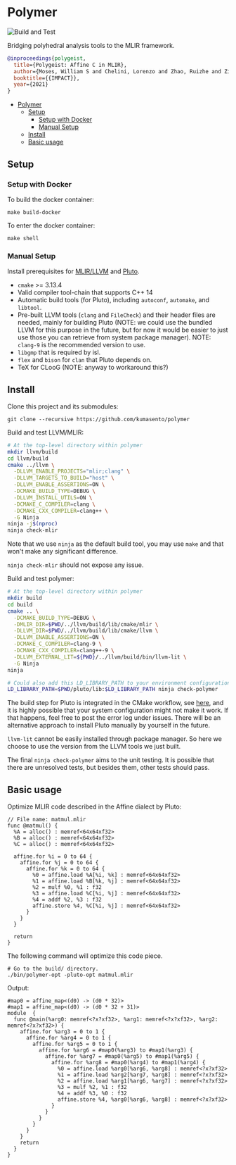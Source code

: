 # Polymer

![Build and Test](https://github.com/kumasento/polymer/workflows/Build%20and%20Test/badge.svg)

Bridging polyhedral analysis tools to the MLIR framework.

```bib
@inproceedings{polygeist,
  title={Polygeist: Affine C in MLIR},
  author={Moses, William S and Chelini, Lorenzo and Zhao, Ruizhe and Zinenko, Oleksandr},
  booktitle={{IMPACT}},
  year={2021}
}
```

- [Polymer](#polymer)
  - [Setup](#setup)
    - [Setup with Docker](#setup-with-docker)
    - [Manual Setup](#manual-setup)
  - [Install](#install)
  - [Basic usage](#basic-usage)


## Setup

### Setup with Docker

To build the docker container:
```
make build-docker
```

To enter the docker container:
```
make shell
```

### Manual Setup

Install prerequisites for [MLIR/LLVM](https://mlir.llvm.org/getting_started/) and [Pluto](https://github.com/kumasento/pluto/blob/master/README.md).

* `cmake` >= 3.13.4
* Valid compiler tool-chain that supports C++ 14
* Automatic build tools (for Pluto), including `autoconf`, `automake`, and `libtool`.
* Pre-built LLVM tools (`clang` and `FileCheck`) and their header files are needed, mainly for building Pluto (NOTE: we could use the bundled LLVM for this purpose in the future, but for now it would be easier to just use those you can retrieve from system package manager). NOTE: `clang-9` is the recommended version to use.
* `libgmp` that is required by isl.
* `flex` and `bison` for `clan` that Pluto depends on.
* TeX for CLooG (NOTE: anyway to workaround this?)

## Install

Clone this project and its submodules:

```
git clone --recursive https://github.com/kumasento/polymer
```

Build and test LLVM/MLIR:

```sh
# At the top-level directory within polymer
mkdir llvm/build
cd llvm/build
cmake ../llvm \
  -DLLVM_ENABLE_PROJECTS="mlir;clang" \
  -DLLVM_TARGETS_TO_BUILD="host" \
  -DLLVM_ENABLE_ASSERTIONS=ON \
  -DCMAKE_BUILD_TYPE=DEBUG \
  -DLLVM_INSTALL_UTILS=ON \
  -DCMAKE_C_COMPILER=clang \
  -DCMAKE_CXX_COMPILER=clang++ \
  -G Ninja
ninja -j$(nproc)
ninja check-mlir
```

Note that we use `ninja` as the default build tool, you may use `make` and that won't make any significant difference.

`ninja check-mlir` should not expose any issue.

Build and test polymer:

```sh
# At the top-level directory within polymer
mkdir build
cd build
cmake .. \
  -DCMAKE_BUILD_TYPE=DEBUG \
  -DMLIR_DIR=$PWD/../llvm/build/lib/cmake/mlir \
  -DLLVM_DIR=$PWD/../llvm/build/lib/cmake/llvm \
  -DLLVM_ENABLE_ASSERTIONS=ON \
  -DCMAKE_C_COMPILER=clang-9 \
  -DCMAKE_CXX_COMPILER=clang++-9 \
  -DLLVM_EXTERNAL_LIT=${PWD}/../llvm/build/bin/llvm-lit \
  -G Ninja
ninja

# Could also add this LD_LIBRARY_PATH to your environment configuration.
LD_LIBRARY_PATH=$PWD/pluto/lib:$LD_LIBRARY_PATH ninja check-polymer
```

The build step for Pluto is integrated in the CMake workflow, see [here](cmake/PLUTO.cmake), and it is highly possible that your system configuration might not make it work. If that happens, feel free to post the error log under issues. There will be an alternative approach to install Pluto manually by yourself in the future.

`llvm-lit` cannot be easily installed through package manager. So here we choose to use the version from the LLVM tools we just built.

The final `ninja check-polymer` aims to the unit testing. It is possible that there are unresolved tests, but besides them, other tests should pass.


## Basic usage

Optimize MLIR code described in the Affine dialect by Pluto:

```mlir
// File name: matmul.mlir
func @matmul() {
  %A = alloc() : memref<64x64xf32>
  %B = alloc() : memref<64x64xf32>
  %C = alloc() : memref<64x64xf32>

  affine.for %i = 0 to 64 {
    affine.for %j = 0 to 64 {
      affine.for %k = 0 to 64 {
        %0 = affine.load %A[%i, %k] : memref<64x64xf32>
        %1 = affine.load %B[%k, %j] : memref<64x64xf32>
        %2 = mulf %0, %1 : f32
        %3 = affine.load %C[%i, %j] : memref<64x64xf32>
        %4 = addf %2, %3 : f32
        affine.store %4, %C[%i, %j] : memref<64x64xf32>
      }
    }
  }

  return
}
```

The following command will optimize this code piece.

```shell
# Go to the build/ directory.
./bin/polymer-opt -pluto-opt matmul.mlir 
```

Output:

```mlir
#map0 = affine_map<(d0) -> (d0 * 32)>
#map1 = affine_map<(d0) -> (d0 * 32 + 31)>
module  {
  func @main(%arg0: memref<?x?xf32>, %arg1: memref<?x?xf32>, %arg2: memref<?x?xf32>) {
    affine.for %arg3 = 0 to 1 {
      affine.for %arg4 = 0 to 1 {
        affine.for %arg5 = 0 to 1 {
          affine.for %arg6 = #map0(%arg3) to #map1(%arg3) {
            affine.for %arg7 = #map0(%arg5) to #map1(%arg5) {
              affine.for %arg8 = #map0(%arg4) to #map1(%arg4) {
                %0 = affine.load %arg0[%arg6, %arg8] : memref<?x?xf32>
                %1 = affine.load %arg2[%arg7, %arg8] : memref<?x?xf32>
                %2 = affine.load %arg1[%arg6, %arg7] : memref<?x?xf32>
                %3 = mulf %2, %1 : f32
                %4 = addf %3, %0 : f32
                affine.store %4, %arg0[%arg6, %arg8] : memref<?x?xf32>
              }
            }
          }
        }
      }
    }
    return
  }
}
```
